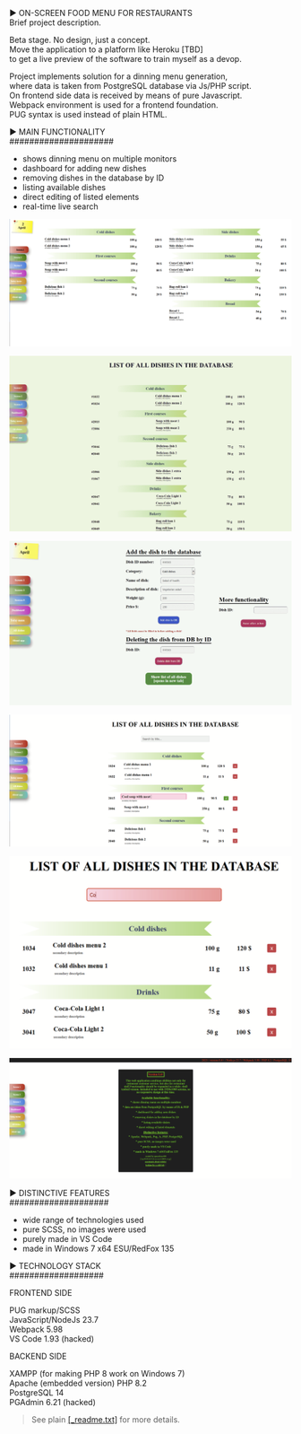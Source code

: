 ► ON-SCREEN FOOD MENU FOR RESTAURANTS  
Brief project description.

Beta stage. No design, just a concept.  
Move the application to a platform like Heroku [TBD]   
to get a live preview of the software to train myself as a devop.  

Project implements solution for a dinning menu generation,  
where data is taken from PostgreSQL database via Js/PHP script.  
On frontend side data is received by means of pure Javascript.  
Webpack environment is used for a frontend foundation.  
PUG syntax is used instead of plain HTML.

► MAIN FUNCTIONALITY  
#####################

* shows dinning menu on multiple monitors 
* dashboard for adding new dishes 
* removing dishes in the database by ID
* listing available dishes 
* direct editing of listed elements
* real-time live search

  
![Food menu](src/assets/food-menu.png)

![Food menu](src/assets/list.png)

![Food menu](src/assets/admin.png)

![Food menu](src/assets/edit.png)

![Food menu](src/assets/search.png)

![Food menu](src/assets/version.png)

► DISTINCTIVE FEATURES  
####################

* wide range of technologies used
* pure SCSS, no images were used
* purely made in VS Code
* made in Windows 7 x64 ESU/RedFox 135

► TECHNOLOGY STACK  
###################

FRONTEND SIDE  

PUG markup/SCSS  
JavaScript/NodeJs 23.7  
Webpack 5.98  
VS Code 1.93 (hacked)

BACKEND SIDE  

XAMPP (for making PHP 8 work on Windows 7)  
Apache (embedded version)
PHP 8.2  
PostgreSQL 14  
PGAdmin 6.21 (hacked)

> See plain [[_readme.txt]](\_readme.txt) for more details.
